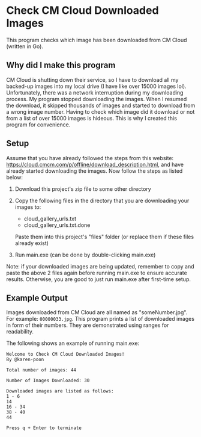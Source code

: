 # Check CM Cloud Downloaded Images
This program checks which image has been downloaded from CM Cloud (written in Go).

## Why did I make this program
CM Cloud is shutting down their service, so I have to download all my backed-up images into my local drive (I have like over 15000 images lol). Unfortunately, there was a network interruption during my downloading process. My program stopped downloading the images. When I resumed the download, it skipped thousands of images and started to download from a wrong image number. Having to check which image did it download or not from a list of over 15000 images is hideous. This is why I created this program for convenience.

## Setup
Assume that you have already followed the steps from this website: https://cloud.cmcm.com/p/offline/download_description.html, and have already started downloading the images. Now follow the steps as listed below:

1. Download this project's zip file to some other directory
2. Copy the following files in the directory that you are downloading your images to: 
    - cloud_gallery_urls.txt
    - cloud_gallery_urls.txt.done
    
    Paste them into this project's "files" folder (or replace them if these files already exist)
3. Run main.exe (can be done by double-clicking main.exe)

Note: if your downloaded images are being updated, remember to copy and paste the above 2 files again before running main.exe to ensure accurate results. Otherwise, you are good to just run main.exe after first-time setup.

## Example Output
Images downloaded from CM Cloud are all named as "someNumber.jpg". 
For example: `00000033.jpg`. This program prints a list of downloaded images in form of their numbers. They are demonstrated using ranges for readability.

The following shows an example of running main.exe:

```
Welcome to Check CM Cloud Downloaded Images!
By @karen-poon

Total number of images: 44

Number of Images Downloaded: 30

Downloaded images are listed as follows:
1 - 6
14
16 - 34
38 - 40
44

Press q + Enter to terminate
```
